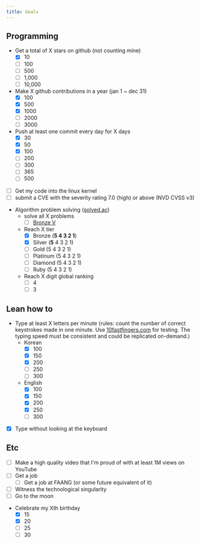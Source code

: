 ```yaml
---
title: Goals
---
```


## Programming

- Get a total of X stars on github (not counting mine)
  - [x] 10
  - [ ] 100
  - [ ] 500
  - [ ] 1,000
  - [ ] 10,000
- Make X github contributions in a year (jan 1 ~ dec 31)
  - [x] 100
  - [x] 500
  - [x] 1000
  - [ ] 2000
  - [ ] 3000
- Push at least one commit every day for X days
  - [x] 30
  - [x] 50
  - [x] 100
  - [ ] 200
  - [ ] 300
  - [ ] 365
  - [ ] 500
- [ ] Get my code into the linux kernel
- [ ] submit a CVE with the severity rating 7.0 (high) or above (NVD CVSS v3)
- Algorithm problem solving ([solved.ac](https://solved.ac))
  - solve all X problems
    - [ ] [Bronze V](https://solved.ac/problems/level/1)
  - Reach X tier
    - [x] Bronze (**5 4 3 2 1**)
    - [x] Silver (**5** 4 3 2 1)
    - [ ] Gold (5 4 3 2 1)
    - [ ] Platinum (5 4 3 2 1)
    - [ ] Diamond (5 4 3 2 1)
    - [ ] Ruby (5 4 3 2 1)
  - Reach X digit global ranking
    - [ ] 4
    - [ ] 3

## Lean how to

- Type at least X letters per minute (rules: count the number of correct keystrokes made in one minute. Use [10fastfingers.com](https://10fastfingers.com/typing-test) for testing. The typing speed must be consistent and could be replicated on-demand.)
  - Korean
    - [x] 100
    - [x] 150
    - [x] 200
    - [ ] 250
    - [ ] 300
  - English
    - [x] 100
    - [x] 150
    - [x] 200
    - [x] 250
    - [ ] 300
- [x] Type without looking at the keyboard

## Etc

- [ ] Make a high quality video that I'm proud of with at least 1M views on YouTube
- [ ] Get a job
  - [ ] Get a job at FAANG (or some future equivalent of it)
- [ ] Witness the technological singularity
- [ ] Go to the moon
- Celebrate my Xth birthday
  - [x] 15
  - [x] 20
  - [ ] 25
  - [ ] 30
